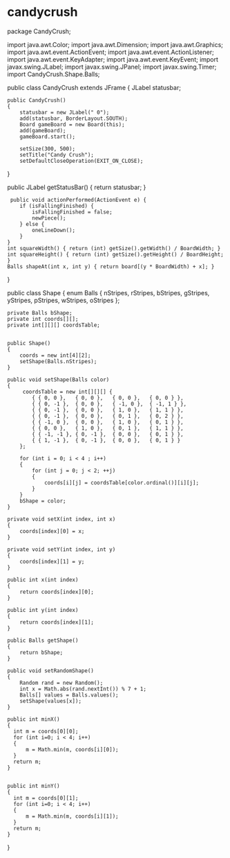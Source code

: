 # candycrush
package CandyCrush;

import java.awt.Color;
import java.awt.Dimension;
import java.awt.Graphics;
import java.awt.event.ActionEvent;
import java.awt.event.ActionListener;
import java.awt.event.KeyAdapter;
import java.awt.event.KeyEvent;
import javax.swing.JLabel;
import javax.swing.JPanel;
import javax.swing.Timer;
import CandyCrush.Shape.Balls;

public class CandyCrush extends JFrame
{
    JLabel statusbar;
    
    public CandyCrush()
    {
        statusbar = new JLabel(" 0");
        add(statusbar, BorderLayout.SOUTH);
        Board gameBoard = new Board(this);
        add(gameBoard);
        gameBoard.start();

        setSize(300, 500);
        setTitle("Candy Crush");
        setDefaultCloseOperation(EXIT_ON_CLOSE);
   }

   public JLabel getStatusBar()
   {
       return statusbar;
   }

    
     public void actionPerformed(ActionEvent e) {
        if (isFallingFinished) {
            isFallingFinished = false;
            newPiece();
        } else {
            oneLineDown();
        }
    }
    int squareWidth() { return (int) getSize().getWidth() / BoardWidth; }
    int squareHeight() { return (int) getSize().getHeight() / BoardHeight; }
    Balls shapeAt(int x, int y) { return board[(y * BoardWidth) + x]; }

}


public class Shape
{
    enum Balls { nStripes, rStripes, bStripes, gStripes, yStripes,
               pStripes, wStripes, oStripes };

    private Balls bShape;
    private int coords[][];
    private int[][][] coordsTable;


    public Shape()
    {
        coords = new int[4][2];
        setShape(Balls.nStripes);
    }

    public void setShape(Balls color)
    {
         coordsTable = new int[][][] {
            { { 0, 0 },   { 0, 0 },   { 0, 0 },   { 0, 0 } },
            { { 0, -1 },  { 0, 0 },   { -1, 0 },  { -1, 1 } },
            { { 0, -1 },  { 0, 0 },   { 1, 0 },   { 1, 1 } },
            { { 0, -1 },  { 0, 0 },   { 0, 1 },   { 0, 2 } },
            { { -1, 0 },  { 0, 0 },   { 1, 0 },   { 0, 1 } },
            { { 0, 0 },   { 1, 0 },   { 0, 1 },   { 1, 1 } },
            { { -1, -1 }, { 0, -1 },  { 0, 0 },   { 0, 1 } },
            { { 1, -1 },  { 0, -1 },  { 0, 0 },   { 0, 1 } }
        };

        for (int i = 0; i < 4 ; i++)
        {
            for (int j = 0; j < 2; ++j)
            {
                coords[i][j] = coordsTable[color.ordinal()][i][j];
            }
        }
        bShape = color;
    }

    private void setX(int index, int x)
    {
    	coords[index][0] = x;
    }
    
    private void setY(int index, int y)
    {
    	coords[index][1] = y;
    }
    
    public int x(int index)
    {
    	return coords[index][0];
    }
    
    public int y(int index)
    {
    	return coords[index][1];
    }
    
    public Balls getShape()
    {
    	return bShape;
    }

    public void setRandomShape()
    {
        Random rand = new Random();
        int x = Math.abs(rand.nextInt()) % 7 + 1;
        Balls[] values = Balls.values(); 
        setShape(values[x]);
    }

    public int minX()
    {
      int m = coords[0][0];
      for (int i=0; i < 4; i++)
      {
          m = Math.min(m, coords[i][0]);
      }
      return m;
    }


    public int minY() 
    {
      int m = coords[0][1];
      for (int i=0; i < 4; i++)
      {
          m = Math.min(m, coords[i][1]);
      }
      return m;
    }
}


